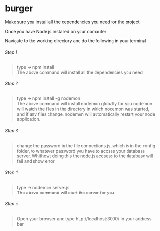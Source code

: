 # burger
Make sure you install all the dependencies you need for the project

Once you have Node.js installed on your computer

Navigate to the working directory and do the following in your terminal

###### Step 1<br>
>type ->   npm install <br>
The above command will install all the dependencies you need

###### Step 2<br>
> type ->   npm install -g nodemon<br>
The above command will install nodemon globally for you
nodemon will watch the files in the directory in which nodemon was started, and if any files 
change, nodemon will automatically restart your node application.

###### Step 3<br>
> change the password in the file connections.js,  which is in the config folder, to whatever password you have to accses 
your database server. Whithowt doing this the node.js accsess to the database will fail and show error

###### Step 4<br>
> type ->   nodemon server.js<br>
The above command will start the server for you

###### Step 5<br>
> Open your browser and type  http://localhost:3000/ in your address bar
